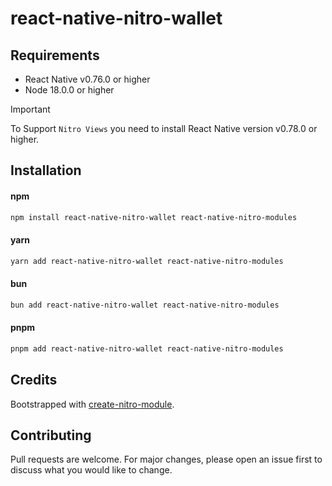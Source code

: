 # react-native-nitro-wallet

## Requirements

- React Native v0.76.0 or higher
- Node 18.0.0 or higher

> [!IMPORTANT]  
> To Support `Nitro Views` you need to install React Native version v0.78.0 or higher.

## Installation

#### npm
```bash
npm install react-native-nitro-wallet react-native-nitro-modules
```
#### yarn
```bash
yarn add react-native-nitro-wallet react-native-nitro-modules
```
#### bun
```bash
bun add react-native-nitro-wallet react-native-nitro-modules
```
#### pnpm
```bash
pnpm add react-native-nitro-wallet react-native-nitro-modules
```

## Credits

Bootstrapped with [create-nitro-module](https://github.com/patrickkabwe/create-nitro-module).

## Contributing

Pull requests are welcome. For major changes, please open an issue first to discuss what you would like to change.
